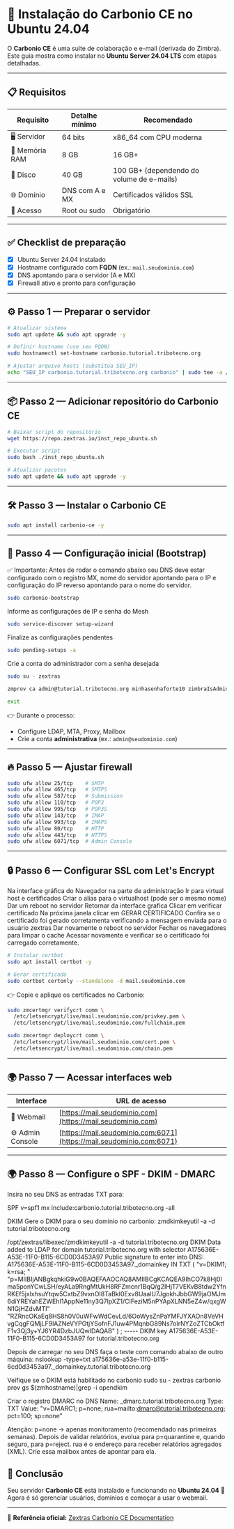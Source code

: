 # 🚀 Instalação do Carbonio CE no Ubuntu 24.04

O **Carbonio CE** é uma suíte de colaboração e e-mail (derivada do Zimbra).  
Este guia mostra como instalar no **Ubuntu Server 24.04 LTS** com etapas detalhadas.  

---

## 📋 Requisitos

| Requisito        | Detalhe mínimo | Recomendado |
|------------------|----------------|-------------|
| 🖥️ Servidor       | 64 bits        | x86_64 com CPU moderna |
| 💾 Memória RAM    | 8 GB           | 16 GB+ |
| 💽 Disco         | 40 GB          | 100 GB+ (dependendo do volume de e-mails) |
| 🌐 Domínio       | DNS com A e MX | Certificados válidos SSL |
| 🔑 Acesso        | Root ou sudo   | Obrigatório |

---

## ✅ Checklist de preparação

- [x] Ubuntu Server 24.04 instalado  
- [x] Hostname configurado com **FQDN** (ex.: `mail.seudominio.com`)  
- [x] DNS apontando para o servidor (A e MX)  
- [x] Firewall ativo e pronto para configuração  

---

## ⚙️ Passo 1 — Preparar o servidor

```bash
# Atualizar sistema
sudo apt update && sudo apt upgrade -y

# Definir hostname (use seu FQDN)
sudo hostnamectl set-hostname carbonio.tutorial.tribotecno.org

# Ajustar arquivo hosts (substitua SEU_IP)
echo "SEU_IP carbonio.tutorial.tribotecno.org carbonio" | sudo tee -a /etc/hosts
````

---

## 📦 Passo 2 — Adicionar repositório do Carbonio CE

```bash
# Baixar script do repositório
wget https://repo.zextras.io/inst_repo_ubuntu.sh

# Executar script
sudo bash ./inst_repo_ubuntu.sh

# Atualizar pacotes
sudo apt update && sudo apt upgrade -y
```

---

## 🛠️ Passo 3 — Instalar o Carbonio CE

```bash
sudo apt install carbonio-ce -y
```

---

## 🔧 Passo 4 — Configuração inicial (Bootstrap)

✅ Importante:  Antes de rodar o comando abaixo seu DNS deve estar configurado com o registro MX, nome do servidor apontando para o IP e configuração do IP reverso apontando para o nome do servidor.

```bash
sudo carbonio-bootstrap
```
Informe as configurações de IP e senha do Mesh
```bash
sudo service-discover setup-wizard
```
Finalize as configurações pendentes
```bash
sudo pending-setups -a
```
Crie a conta do administrador com a senha desejada
```bash
sudo su - zextras
```
```bash
zmprov ca admin@tutorial.tribotecno.org minhasenhaforte10 zimbraIsAdminAccount TRUE
```
```bash
exit
```

👉 Durante o processo:

* Configure LDAP, MTA, Proxy, Mailbox
* Crie a conta **administrativa** (ex.: `admin@seudominio.com`)

---

## 🔥 Passo 5 — Ajustar firewall

```bash
sudo ufw allow 25/tcp    # SMTP
sudo ufw allow 465/tcp   # SMTPS
sudo ufw allow 587/tcp   # Submission
sudo ufw allow 110/tcp   # POP3
sudo ufw allow 995/tcp   # POP3S
sudo ufw allow 143/tcp   # IMAP
sudo ufw allow 993/tcp   # IMAPS
sudo ufw allow 80/tcp    # HTTP
sudo ufw allow 443/tcp   # HTTPS
sudo ufw allow 6071/tcp  # Admin Console
```

---

## 🔒 Passo 6 — Configurar SSL com Let's Encrypt
Na interface gráfica do Navegador na parte de administração 
Ir para virtual host e certificados
Criar o alias para o virtualhost (pode ser o mesmo nome)
Dar um reboot no servidor
Retornar da interface grafica
Clicar em verificar certificado
Na próxima janela clicar em GERAR CERTIFICADO
Confira se o certificado foi gerado corretamenta verificando a mensagem enviada para o usuário zextras
Dar novamente o reboot no servidor
Fechar os navegadores para limpar o cache
Acessar novamente e verificar se o certificado foi carregado corretamente.



```bash
# Instalar certbot
sudo apt install certbot -y

# Gerar certificado
sudo certbot certonly --standalone -d mail.seudominio.com
```

👉 Copie e aplique os certificados no Carbonio:

```bash
sudo zmcertmgr verifycrt comm \
  /etc/letsencrypt/live/mail.seudominio.com/privkey.pem \
  /etc/letsencrypt/live/mail.seudominio.com/fullchain.pem

sudo zmcertmgr deploycrt comm \
  /etc/letsencrypt/live/mail.seudominio.com/cert.pem \
  /etc/letsencrypt/live/mail.seudominio.com/chain.pem
```

---

## 🌍 Passo 7 — Acessar interfaces web

| Interface        | URL de acesso                                                        |
| ---------------- | -------------------------------------------------------------------- |
| 📧 Webmail       | [https://mail.seudominio.com](https://mail.seudominio.com)           |
| ⚙️ Admin Console | [https://mail.seudominio.com:6071](https://mail.seudominio.com:6071) |

---
## 🌍 Passo 8 — Configure o SPF - DKIM - DMARC
Insira no seu DNS as entradas TXT para:

SPF
v=spf1 mx include:carbonio.tutorial.tribotecno.org -all

DKIM
Gere o DKIM para o seu dominio no carbonio:
zmdkimkeyutil -a -d tutorial.tribotecno.org

 /opt/zextras/libexec/zmdkimkeyutil -a -d tutorial.tribotecno.org
DKIM Data added to LDAP for domain tutorial.tribotecno.org with selector A175636E-A53E-11F0-B115-6CD0D3453A97
Public signature to enter into DNS:
A175636E-A53E-11F0-B115-6CD0D3453A97._domainkey IN      TXT     ( "v=DKIM1; k=rsa; "
          "p=MIIBIjANBgkqhkiG9w0BAQEFAAOCAQ8AMIIBCgKCAQEA9IhCO7k8Hj0Ima5ponYCwLSH/eyALa9RngMtUkH8RFZmcnr1BqQ/g2IHjT7VEKvB8tdw2YfnRKEf5jxlxhsuYtqw5CxtbZ9vxnOI8TaBkI0Exv8UaalU7JgokhJbbGW9jaOMJm6diYREYahEZWEhI1AppNe11ny3Q7lpXZ1/CIFeziM5nPYApXLNN5eZ4w/qxgWN1GjHZdvMTI"
          "RZRncOKaEq8HS8h0V0uWFwWdCevLd/6OoWysZnPaYMFJYXAOn8VeVHvgCqgFQMjLF9lAZNeVYPGtjYSofnFJ1uw4PMqnbG89Ns7oIrNYZoZTCbOktfF1v3Qj3y+YJ6YR4DzbJUQwIDAQAB" )  ; ----- DKIM key A175636E-A53E-11F0-B115-6CD0D3453A97 for tutorial.tribotecno.org

Depois de carregar no seu DNS faça o teste com comando abaixo de outro máquina:
nslookup -type=txt a175636e-a53e-11f0-b115-6cd0d3453a97._domainkey.tutorial.tribotecno.org

Veifique se o DKIM está habilitado no carbonio
sudo su - zextras
carbonio prov gs $(zmhostname)|grep -i opendkim

Criar o registro DMARC no DNS
Name: _dmarc.tutorial.tribotecno.org
Type: TXT
Value: "v=DMARC1; p=none; rua=mailto:dmarc@tutorial.tribotecno.org; pct=100; sp=none"

Atenção:
p=none → apenas monitoramento (recomendado nas primeiras semanas).
Depois de validar relatórios, evolua para p=quarantine e, quando seguro, para p=reject.
rua é o endereço para receber relatórios agregados (XML). Crie essa mailbox antes de apontar para ela.





## 🎉 Conclusão

Seu servidor **Carbonio CE** está instalado e funcionando no **Ubuntu 24.04** 🚀
Agora é só gerenciar usuários, domínios e começar a usar o webmail.

---

📌 **Referência oficial:** [Zextras Carbonio CE Documentation](https://docs.zextras.com/carbonio-ce/html/install/scenarios/single-server-scenario.html)

